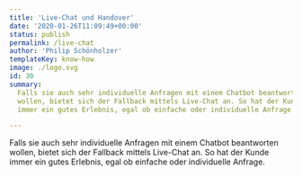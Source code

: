 ```yaml
---
title: 'Live-Chat und Handover'
date: '2020-01-26T11:09:49+00:00'
status: publish
permalink: /live-chat
author: 'Philip Schönholzer'
templateKey: know-how
image: ./logo.svg
id: 30
summary: 
  Falls sie auch sehr individuelle Anfragen mit einem Chatbot beantworten
  wollen, bietet sich der Fallback mittels Live-Chat an. So hat der Kunde
  immer ein gutes Erlebnis, egal ob einfache oder individuelle Anfrage.

---
```


Falls sie auch sehr individuelle Anfragen mit einem Chatbot beantworten wollen, bietet sich der Fallback mittels Live-Chat an. So hat der Kunde immer ein gutes Erlebnis, egal ob einfache oder individuelle Anfrage.
